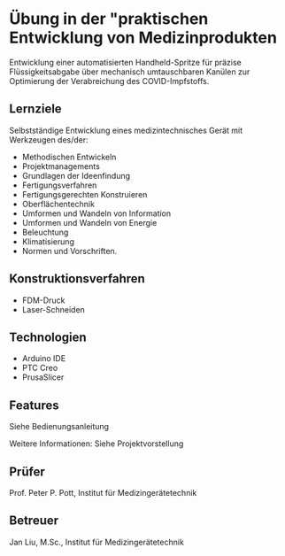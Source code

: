 # Übung in der "praktischen Entwicklung von Medizinprodukten
Entwicklung einer automatisierten Handheld-Spritze für präzise Flüssigkeitsabgabe über mechanisch umtauschbaren Kanülen zur Optimierung der Verabreichung des COVID-Impfstoffs.

## Lernziele
Selbstständige Entwicklung eines medizintechnisches Gerät mit Werkzeugen des/der:
* Methodischen Entwickeln
* Projektmanagements
* Grundlagen der Ideenfindung
* Fertigungsverfahren
* Fertigungsgerechten Konstruieren
* Oberflächentechnik
* Umformen und Wandeln von Information
* Umformen und Wandeln von Energie
* Beleuchtung
* Klimatisierung
* Normen und Vorschriften.

## Konstruktionsverfahren
* FDM-Druck
* Laser-Schneiden

## Technologien
* Arduino IDE
* PTC Creo
* PrusaSlicer

## Features
Siehe Bedienungsanleitung

Weitere Informationen:
Siehe Projektvorstellung

## Prüfer
Prof. Peter P. Pott, Institut für Medizingerätetechnik

## Betreuer
Jan Liu, M.Sc., Institut für Medizingerätetechnik

